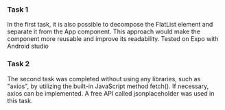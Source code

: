 <h3>Task 1</h3>
<p>In the first task, it is also possible to decompose the FlatList element and separate it from the App component. This approach would make the component more reusable and improve its readability. Tested on Expo with Android studio</p>

<h3>Task 2</h3>
<p>The second task was completed without using any libraries, such as "axios", by utilizing the built-in JavaScript method fetch(). If necessary, axios can be implemented. A free API called jsonplaceholder was used in this task.</p>
